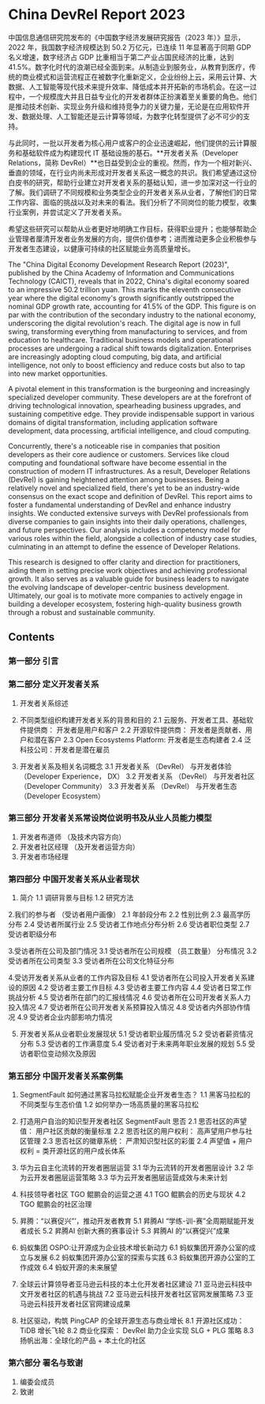 # China DevRel Report 2023

中国信息通信研究院发布的《中国数字经济发展研究报告（2023 年）》显示，2022 年，我国数字经济规模达到 50.2 万亿元，已连续 11 年显著高于同期 GDP 名义增速，数字经济占 GDP 比重相当于第二产业占国民经济的比重，达到 41.5%。数字化时代的浪潮已经全面到来。从制造业到服务业，从教育到医疗，传统的商业模式和运营流程正在被数字化重新定义，企业纷纷上云，采用云计算、大数据、人工智能等现代技术来提升效率、降低成本并开拓新的市场机会。在这一过程中，一个规模庞大并且日益专业化的开发者群体正扮演着至关重要的角色。他们是推动技术创新、实现业务升级和维持竞争力的关键力量，无论是在应用软件开发、数据处理、人工智能还是云计算等领域，为数字化转型提供了必不可少的支持。

与此同时，一批以开发者为核心用户或客户的企业迅速崛起，他们提供的云计算服务和基础软件成为构建现代 IT 基础设施的基石。**开发者关系（Developer Relations，简称 DevRel）**也日益受到企业的重视。然而，作为一个相对新兴、垂直的领域，在行业内尚未形成对开发者关系这一概念的共识。我们希望通过这份白皮书的研究，帮助行业建立对开发者关系的基础认知，进一步加深对这一行业的了解。我们调研了不同规模和业务类型企业的开发者关系从业者，了解他们的日常工作内容、面临的挑战以及对未来的看法。我们分析了不同岗位的能力模型，收集行业案例，并尝试定义了开发者关系。

希望这些研究可以帮助从业者更好地明确工作目标，获得职业提升；也能够帮助企业管理者厘清开发者业务发展的方向，提供价值参考；进而推动更多企业积极参与开发者生态建设，以健康可持续的社区赋能业务高质量增长。

The "China Digital Economy Development Research Report (2023)", published by the China Academy of Information and Communications Technology (CAICT), reveals that in 2022, China's digital economy soared to an impressive 50.2 trillion yuan. This marks the eleventh consecutive year where the digital economy's growth significantly outstripped the nominal GDP growth rate, accounting for 41.5% of the GDP. This figure is on par with the contribution of the secondary industry to the national economy, underscoring the digital revolution's reach. The digital age is now in full swing, transforming everything from manufacturing to services, and from education to healthcare. Traditional business models and operational processes are undergoing a radical shift towards digitalization. Enterprises are increasingly adopting cloud computing, big data, and artificial intelligence, not only to boost efficiency and reduce costs but also to tap into new market opportunities.

A pivotal element in this transformation is the burgeoning and increasingly specialized developer community. These developers are at the forefront of driving technological innovation, spearheading business upgrades, and sustaining competitive edge. They provide indispensable support in various domains of digital transformation, including application software development, data processing, artificial intelligence, and cloud computing.

Concurrently, there's a noticeable rise in companies that position developers as their core audience or customers. Services like cloud computing and foundational software have become essential in the construction of modern IT infrastructures. As a result, Developer Relations (DevRel) is gaining heightened attention among businesses. Being a relatively novel and specialized field, there's yet to be an industry-wide consensus on the exact scope and definition of DevRel. This report aims to foster a fundamental understanding of DevRel and enhance industry insights. We conducted extensive surveys with DevRel professionals from diverse companies to gain insights into their daily operations, challenges, and future perspectives. Our analysis includes a competency model for various roles within the field, alongside a collection of industry case studies, culminating in an attempt to define the essence of Developer Relations.

This research is designed to offer clarity and direction for practitioners, aiding them in setting precise work objectives and achieving professional growth. It also serves as a valuable guide for business leaders to navigate the evolving landscape of developer-centric business development. Ultimately, our goal is to motivate more companies to actively engage in building a developer ecosystem, fostering high-quality business growth through a robust and sustainable community.

## Contents
### 第一部分 引言

### 第二部分 定义开发者关系
1. 开发者关系综述

2. 不同类型组织构建开发者关系的背景和目的
  2.1 云服务、开发者工具、基础软件提供商： 开发者是用户和客户
  2.2 开源软件提供商： 开发者是贡献者、用户和潜在客户
  2.3 Open Ecosystems Platform: 开发者是生态构建者
  2.4 泛科技公司：开发者是潜在雇员

3. 开发者关系及相关名词概念
  3.1 开发者关系 （DevRel） 与开发者体验 （Developer Experience， DX）
  3.2 开发者关系 （DevRel） 与开发者社区 （Developer Community）
  3.3 开发者关系 （DevRel） 与开发者生态 （Developer Ecosystem）

### 第三部分 开发者关系常设岗位说明书及从业人员能力模型
1. 开发者布道师 （及技术内容方向）
2. 开发者社区经理 （及开发者运营方向）
3. 开发者市场经理

### 第四部分 中国开发者关系从业者现状
1. 简介
  1.1 调研背景与目标
  1.2 研究方法

2.我们的参与者 （受访者用户画像）
  2.1 年龄段分布
  2.2 性别比例
  2.3 最高学历分布
  2.4 受访者所属行业
  2.5 受访者工作地点分布分析
  2.6 受访者职位类型
  2.7 受访者职级分布

3.受访者所在公司及部门情况
  3.1 受访者所在公司规模 （员工数量） 分布情况
  3.2 受访者所在公司类型
  3.3 受访者所在公司文化特征分布

4.受访开发者关系从业者的工作内容及目标
  4.1 受访者所在公司投入开发者关系建设的原因
  4.2 受访者主要工作目标
  4.3 受访者主要工作内容
  4.4 受访者日常工作挑战分析
  4.5 受访者所在部门的汇报线情况
  4.6 受访者所在公司开发者关系人力投入情况
  4.7 受访者所在公司开发者关系预算投入情况
  4.8 受访者内外部协作情况
  4.9 受访者企业内部影响力情况

5. 开发者关系从业者职业发展现状
  5.1 受访者职业履历情况
  5.2 受访者薪资情况分布
  5.3 受访者的工作满意度
  5.4 受访者对于未来两年职业发展的规划
  5.5 受访者职位变动频次及原因

### 第五部分 中国开发者关系案例集
1. SegmentFault 如何通过黑客马拉松赋能企业开发者生态？
  1.1 黑客马拉松的不同类型与生态价值
  1.2 如何举办一场高质量的黑客马拉松

2. 打造用户自治的知识型开发者社区 SegmentFault 思否
  2.1 思否社区的声望值： 用户社区贡献的衡量标准
  2.2 思否社区的用户权利： 高声望用户参与社区管理
  2.3 思否社区的徽章系统： 严肃知识型社区的彩蛋
  2.4 声望值 + 用户权利 = 类开源社区的用户成长体系

3. 华为云自主化流转的开发者圈层运营
  3.1 华为云流转的开发者圈层设计
  3.2 华为云开发者圈层运营策略
  3.3 华为云开发者圈层运营成效与未来计划

4. 科技领导者社区 TGO 鲲鹏会的运营之道
  4.1 TGO 鲲鹏会的历史与现状
  4.2 TGO 鲲鹏会的社区治理

5. 昇腾：“以赛促兴”’，推动开发者教育
  5.1 昇腾AI “学练-训-赛”全周期赋能开发者成长
  5.2 昇腾AI 创新大赛的赛事设计
  5.3 昇腾AI 的“以赛促兴”成果

6. 蚂蚁集团 OSPO:让开源成为企业技术增长新动力
  6.1 蚂蚁集团开源办公室的成立与发展
  6.2 蚂蚁集团开源办公室的探索与实践
  6.3 蚂蚁集团开源办公室的工作成效
  6.4 蚂蚁开源的未来展望

7. 全球云计算领导者亚马逊云科技的本土化开发者社区建设
  7.1 亚马逊云科技中文开发者社区的机遇与挑战
  7.2 亚马逊云科技开发者社区官网发展策略
  7.3 亚马逊云科技开发者社区官网建设成果

8. 社区驱动，构筑 PingCAP 的全球开源生态与商业增长
  8.1 开源社区成功： TiDB 增长飞轮
  8.2 商业化探索： DevRel 助力企业实现 SLG + PLG 策略
  8.3 扬帆出海：全球化的产品 + 本土化的社区

### 第六部分 署名与致谢
1. 编委会成员
2. 致谢

